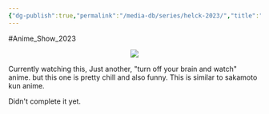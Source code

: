 ```yaml
---
{"dg-publish":true,"permalink":"/media-db/series/helck-2023/","title":"Helck","tags":["mediaDB/tv/series"],"noteIcon":""}
---
```


#Anime_Show_2023 

<center><img src="https://cdn.myanimelist.net/images/anime/1879/133302.jpg"></center>

Currently watching this, Just another, "turn off your brain and watch" anime. but this one is pretty chill and also funny. This is similar to sakamoto kun anime.

Didn't complete it yet.